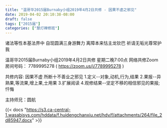 ```yaml
---
title: "温哥华2015届Burnaby小组2019年4月2日共修 - 因果不虚之邪见"
date: 2019-04-02 20:10:38-08:00
draft: false
tags: ["2015届"]
categories: ["慧灯禅修班"]
---
```

诸法等性本基法界中 自现圆满三身游舞力
离障本来怙主龙钦巴 祈请无垢光尊常护我

温哥华2015届Burnaby小组2019年4月2日共修
星期二晚7:00点
网络共修Zoom房间号码： 7789995278 ( https://zoom.us/j/7789995278 )

共修内容:
因果不虚 所断十不善业之邪见
1.定义--对象,动机,行为,结果
2.果报--异熟果,等流果,增上果,士用果
3.扩展阅读
4.观修结果--坚定不移的相信邪见的果报;忏悔

主持师兄：圆航

{{< docs "https://s3.ca-central-1.wasabisys.com/hddata/f.huidengchanxiu.net/hdv/f/attachments/264/file_2d85947.docx" >}}